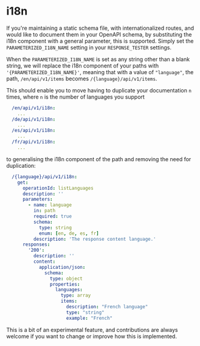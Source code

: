 # i18n

If you're maintaining a static schema file, with
internationalized routes, and would like to document
them in your OpenAPI schema, by substituting the i18n
component with a general parameter, this is supported.
Simply set the `PARAMETERIZED_I18N_NAME` setting in
your `RESPONSE_TESTER` settings.

When the `PARAMETERIZED_I18N_NAME` is set as any string
other than a blank string, we will replace the i18n
component of your paths with `'{PARAMETERIZED_I18N_NAME}'`,
meaning that with a value of `"language"`, the path,
`/en/api/v1/items` becomes `/{language}/api/v1/items`.

This should enable you to move having to duplicate your documentation `n` times, where `n` is the number of languages you support

```yaml
  /en/api/v1/i18n:
    ...
  /de/api/v1/i18n:
    ...
  /es/api/v1/i18n:
    ...
  /fr/api/v1/i18n:
    ...
```

to generalising the i18n component of the path and removing the need for duplication:

```yaml
  /{language}/api/v1/i18n:
    get:
      operationId: listLanguages
      description: ''
      parameters:
        - name: language
          in: path
          required: true
          schema:
            type: string
            enum: [en, de, es, fr]
          description: 'The response content language.'
      responses:
        '200':
          description: ''
          content:
            application/json:
              schema:
                type: object
                properties:
                  languages:
                    type: array
                    items:
                      description: "French language"
                      type: "string"
                      example: "French"
```

This is a bit of an experimental feature, and
contributions are always welcome if you want to change
or improve how this is implemented.
